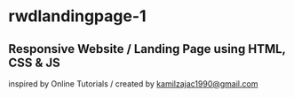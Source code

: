 # rwdlandingpage-1
## Responsive Website / Landing Page using HTML, CSS & JS
inspired by Online Tutorials / created by kamilzajac1990@gmail.com